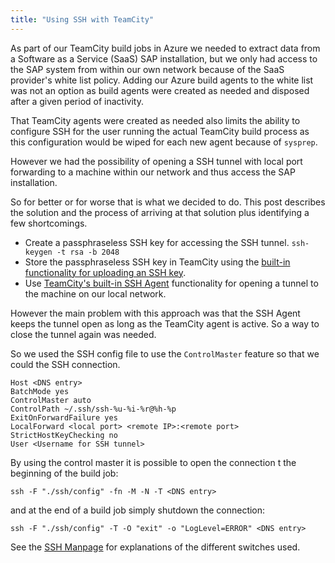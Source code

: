 ```yaml
---
title: "Using SSH with TeamCity"
---
```

As part of our TeamCity build jobs in Azure we needed to extract data from a Software as a Service (SaaS) SAP installation, but we only had access to the SAP system from within our own network because of the SaaS provider's white list policy. Adding our Azure build agents to the white list was not an option as build agents were created as needed and disposed after a given period of inactivity. 

That TeamCity agents were created as needed also limits the ability to configure SSH for the user running the actual TeamCity build process as this configuration would be wiped for each new agent because of `sysprep`.

However we had the possibility of opening a SSH tunnel with local port forwarding to a machine within our network and thus access the SAP installation.

So for better or for worse that is what we decided to do. This post describes the solution and the process of arriving at that solution plus identifying a few shortcomings.

* Create a passphraseless SSH key for accessing the SSH tunnel. ```ssh-keygen -t rsa -b 2048```
* Store the passphraseless SSH key in TeamCity using the [built-in functionality for uploading an SSH key](https://confluence.jetbrains.com/display/TCD10/SSH+Keys+Management). 
* Use [TeamCity's built-in SSH Agent](https://confluence.jetbrains.com/display/TCD10/SSH+Agent) functionality for opening a tunnel to the machine on our local network.

However the main problem with this approach was that the SSH Agent keeps the tunnel open as long as the TeamCity agent is active. So a way to close the tunnel again was needed.

So we used the SSH config file to use the `ControlMaster` feature so that we could the SSH connection. 

```
Host <DNS entry>
BatchMode yes
ControlMaster auto
ControlPath ~/.ssh/ssh-%u-%i-%r@%h-%p
ExitOnForwardFailure yes
LocalForward <local port> <remote IP>:<remote port>
StrictHostKeyChecking no
User <Username for SSH tunnel>
```

By using the control master it is possible to open the connection t the beginning of the build job:

```
ssh -F "./ssh/config" -fn -M -N -T <DNS entry>
```

and at the end of a build job simply shutdown the connection:

```
ssh -F "./ssh/config" -T -O "exit" -o "LogLevel=ERROR" <DNS entry>
```

See the [SSH Manpage](https://man.openbsd.org/ssh) for explanations of the different switches used.
